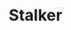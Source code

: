 ---
layout: post
title: Stalker
director: Andrej Tarkovskij
year: 1979
cover: https://images.mubicdn.net/images/film/115/cache-859009-1677692554/image-w1280.jpg
imdb_id: tt0079944
---